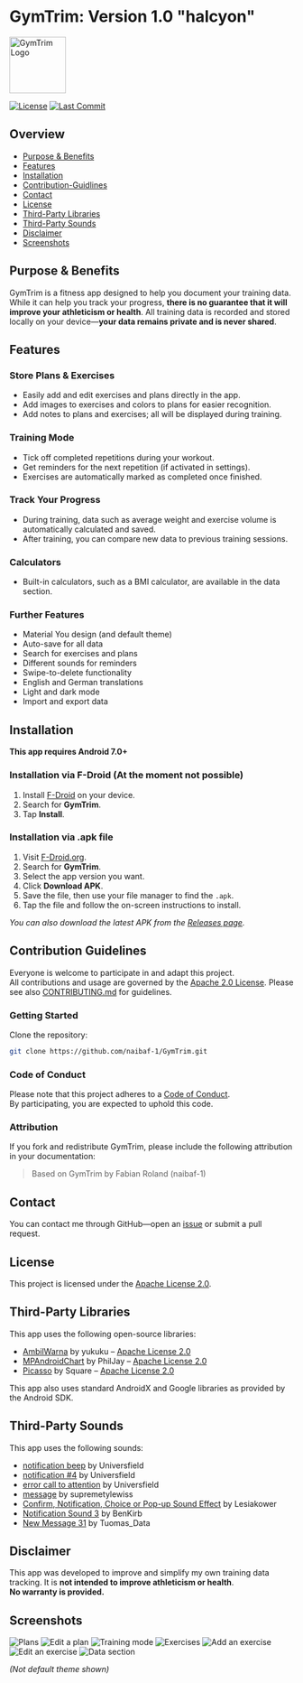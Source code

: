 # GymTrim: Version 1.0 "halcyon" 
<p align="left">
  <img src="assets/app_icon.png" alt="GymTrim Logo" width="100" height="100"/>
</p>

[![License](https://img.shields.io/github/license/naibaf-1/GymTrim)](LICENSE)
[![Last Commit](https://img.shields.io/github/last-commit/naibaf-1/GymTrim)](https://github.com/naibaf-1/GymTrim/commits)

## Overview
- [Purpose & Benefits](#Purpose-&-Benefits)
- [Features](#Features)
- [Installation](#Installation)
- [Contribution-Guidlines](#Contribution-Guidelines)
- [Contact](#Contact)
- [License](#License)
- [Third-Party Libraries](#Third-Party-Libraries)
- [Third-Party Sounds](#Third-Party-Sounds)
- [Disclaimer](#Disclaimer)
- [Screenshots](#Screenshots)

## Purpose & Benefits
GymTrim is a fitness app designed to help you document your training data. While it can help you track your progress, **there is no guarantee that it will improve your athleticism or health**. All training data is recorded and stored locally on your device—**your data remains private and is never shared**.

## Features
### Store Plans & Exercises
- Easily add and edit exercises and plans directly in the app.
- Add images to exercises and colors to plans for easier recognition.
- Add notes to plans and exercises; all will be displayed during training.

### Training Mode
- Tick off completed repetitions during your workout.
- Get reminders for the next repetition (if activated in settings).
- Exercises are automatically marked as completed once finished.

### Track Your Progress
- During training, data such as average weight and exercise volume is automatically calculated and saved.
- After training, you can compare new data to previous training sessions.

### Calculators
- Built-in calculators, such as a BMI calculator, are available in the data section.

### Further Features
- Material You design (and default theme)
- Auto-save for all data
- Search for exercises and plans
- Different sounds for reminders
- Swipe-to-delete functionality
- English and German translations
- Light and dark mode
- Import and export data

## Installation
**This app requires Android 7.0+**

### Installation via F-Droid (At the moment not possible)
1. Install [F-Droid](https://f-droid.org/) on your device.
2. Search for **GymTrim**.
3. Tap **Install**.

### Installation via .apk file
1. Visit [F-Droid.org](https://f-droid.org/).
2. Search for **GymTrim**.
3. Select the app version you want.
4. Click **Download APK**.
5. Save the file, then use your file manager to find the `.apk`.
6. Tap the file and follow the on-screen instructions to install.

_You can also download the latest APK from the [Releases page](../../releases)._

## Contribution Guidelines
Everyone is welcome to participate in and adapt this project.  
All contributions and usage are governed by the [Apache 2.0 License](LICENSE).
Please see also [CONTRIBUTING.md](CONTRIBUTING.md) for guidelines.

### Getting Started

Clone the repository:

```bash
git clone https://github.com/naibaf-1/GymTrim.git
```
### Code of Conduct

Please note that this project adheres to a [Code of Conduct](CODE_OF_CONDUCT.md).  
By participating, you are expected to uphold this code.

### Attribution

If you fork and redistribute GymTrim, please include the following attribution in your documentation:

> Based on GymTrim by Fabian Roland (naibaf-1)

## Contact
You can contact me through GitHub—open an [issue](../../issues) or submit a pull request.

## License
This project is licensed under the [Apache License 2.0](LICENSE).

## Third-Party Libraries
This app uses the following open-source libraries:

- [AmbilWarna](https://github.com/yukuku/ambilwarna) by yukuku – [Apache License 2.0](https://www.apache.org/licenses/LICENSE-2.0)
- [MPAndroidChart](https://github.com/PhilJay/MPAndroidChart) by PhilJay – [Apache License 2.0](https://www.apache.org/licenses/LICENSE-2.0)
- [Picasso](https://github.com/square/picasso) by Square – [Apache License 2.0](https://www.apache.org/licenses/LICENSE-2.0)

This app also uses standard AndroidX and Google libraries as provided by the Android SDK.

## Third-Party Sounds
This app uses the following sounds:

- [notification beep](https://pixabay.com/de/sound-effects/notification-beep-229154/) by Universfield
- [notification #4](https://pixabay.com/de/sound-effects/notification-4-126507/) by Universfield
- [error call to attention](https://pixabay.com/de/sound-effects/error-call-to-attention-129258/) by Universfield
- [message](https://pixabay.com/de/sound-effects/message-13716/) by supremetylewiss
- [Confirm, Notification, Choice or Pop-up Sound Effect](https://pixabay.com/de/sound-effects/confirm-notification-choice-or-pop-up-sound-effect-221449/) by Lesiakower
- [Notification Sound 3](https://pixabay.com/de/sound-effects/notification-sound-3-262896/) by BenKirb
- [New Message 31](https://pixabay.com/de/sound-effects/new-message-31-183617/) by Tuomas_Data

## Disclaimer
This app was developed to improve and simplify my own training data tracking. It is **not intended to improve athleticism or health**.  
**No warranty is provided.**

## Screenshots
![Plans](assets/Screenshot_GymTrim_Plans.png)
![Edit a plan](assets/Screenshot_GymTrim_EditPlan.png)
![Training mode](assets/Screenshot_GymTrim_Training.png)
![Exercises](assets/Screenshot_GymTrim_Exercises.png)
![Add an exercise](assets/Screenshot_GymTrim_AddExercise.png)
![Edit an exercise](assets/Screenshot_GymTrim_EditExercise.png)
![Data section](assets/Screenshot_GymTrim_Data.png)

*(Not default theme shown)*
